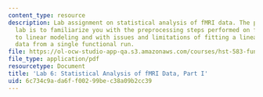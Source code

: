 ```yaml
---
content_type: resource
description: Lab assignment on statistical analysis of fMRI data. The purpose of this
  lab is to familiarize you with the preprocessing steps performed on fMR images prior
  to linear modeling and with issues and limitations of fitting a linear model to
  data from a single functional run.
file: https://ol-ocw-studio-app-qa.s3.amazonaws.com/courses/hst-583-functional-magnetic-resonance-imaging-data-acquisition-and-analysis-fall-2008/6c734c9ada6ff00299bec38a09b2cc39_lab6a.pdf
file_type: application/pdf
resourcetype: Document
title: 'Lab 6: Statistical Analysis of fMRI Data, Part I'
uid: 6c734c9a-da6f-f002-99be-c38a09b2cc39
---
```


